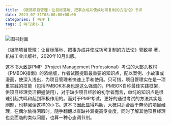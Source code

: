 ```yaml
---
title: 《极简项目管理：让目标落地、把事办成并使成功可复制的方法论》书评
date: 2023-07-31T08:00:00+08:00
categories: [ 书评 ]
tags: [ 响马读书 ]
---
```


<div class="p-3 text-center">
  <img class="img-fluid" src="/images/2023/0731/book-cover.png" alt="图书封面" style="max-width:640px">
</div>

《极简项目管理：让目标落地、把事办成并使成功可复制的方法论》郭致星 著，机械工业出版社，2020年10月出版。

这本书大致是PMP（Project Management Professional）考试的大部头教材《PMBOK指南》的浓缩版，作者试图提取最重要的知识点，配以案例、小故事或漫画，使深入浅出，为项目管理者快速上手和使用。只可惜，项目管理实在是一项重实践的技能（包括PMBOK本身也是这么强调的，PMBOK自称最佳实践框架，供项目经理灵活把握使用），对于缺少项目经验的初学者而言，单纯的知识点是很难引起共鸣和起到积极作用的。而对于PMP考试，更好的通过考试的方法其实是刷题，也非阅读这样的小书。这本书因此显得鸡肋，大概只适合疲于奔命的项目经理，在偶尔偷得闲暇时，随手翻翻以查缺补漏提高专业度，同时了解其他项目经理也会面临的类似问题，也算一种心态调节剂。
